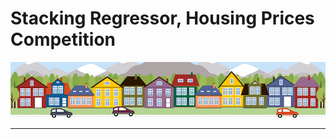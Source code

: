 # Stacking Regressor, Housing Prices Competition

<img src="/resources/header.png?raw=true"/>

---



